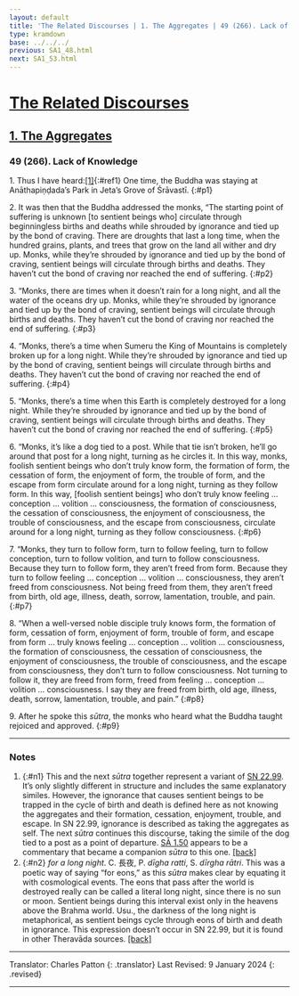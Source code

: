 ```yaml
---
layout: default
title: 'The Related Discourses | 1. The Aggregates | 49 (266). Lack of Knowledge'
type: kramdown
base: ../../../
previous: SA1_48.html
next: SA1_53.html
---
```


# [The Related Discourses](../index.html)
## [1. The Aggregates](index.html)
### 49 (266). Lack of Knowledge

1\. Thus I have heard:[\[1\]](#n1){:#ref1} One time, the Buddha was staying at Anāthapiṇḍada’s Park in Jeta’s Grove of Śrāvastī.
{:#p1}

2\. It was then that the Buddha addressed the monks, “The starting point of suffering is unknown [to sentient beings who] circulate through beginningless births and deaths while shrouded by ignorance and tied up by the bond of craving. There are droughts that last a long time, when the hundred grains, plants, and trees that grow on the land all wither and dry up. Monks, while they’re shrouded by ignorance and tied up by the bond of craving, sentient beings will circulate through births and deaths. They haven’t cut the bond of craving nor reached the end of suffering.
{:#p2}

3\. “Monks, there are times when it doesn’t rain for a long night, and all the water of the oceans dry up. Monks, while they’re shrouded by ignorance and tied up by the bond of craving, sentient beings will circulate through births and deaths. They haven’t cut the bond of craving nor reached the end of suffering.
{:#p3}

4\. “Monks, there’s a time when Sumeru the King of Mountains is completely broken up for a long night. While they’re shrouded by ignorance and tied up by the bond of craving, sentient beings will circulate through births and deaths. They haven’t cut the bond of craving nor reached the end of suffering.
{:#p4}

5\. “Monks, there’s a time when this Earth is completely destroyed for a long night. While they’re shrouded by ignorance and tied up by the bond of craving, sentient beings will circulate through births and deaths. They haven’t cut the bond of craving nor reached the end of suffering.
{:#p5}

6\. “Monks, it’s like a dog tied to a post. While that tie isn’t broken, he’ll go around that post for a long night, turning as he circles it. In this way, monks, foolish sentient beings who don’t truly know form, the formation of form, the cessation of form, the enjoyment of form, the trouble of form, and the escape from form circulate around for a long night, turning as they follow form. In this way, [foolish sentient beings] who don’t truly know feeling … conception … volition … consciousness, the formation of consciousness, the cessation of consciousness, the enjoyment of consciousness, the trouble of consciousness, and the escape from consciousness, circulate around for a long night, turning as they follow consciousness.
{:#p6}

7\. “Monks, they turn to follow form, turn to follow feeling, turn to follow conception, turn to follow volition, and turn to follow consciousness. Because they turn to follow form, they aren’t freed from form. Because they turn to follow feeling … conception … volition … consciousness, they aren’t freed from consciousness. Not being freed from them, they aren’t freed from birth, old age, illness, death, sorrow, lamentation, trouble, and pain.
{:#p7}

8\. “When a well-versed noble disciple truly knows form, the formation of form, cessation of form, enjoyment of form, trouble of form, and escape from form … truly knows feeling … conception … volition … consciousness, the formation of consciousness, the cessation of consciousness, the enjoyment of consciousness, the trouble of consciousness, and the escape from consciousness, they don’t turn to follow consciousness. Not turning to follow it, they are freed from form, freed from feeling … conception … volition … consciousness. I say they are freed from birth, old age, illness, death, sorrow, lamentation, trouble, and pain.”
{:#p8}

9\. After he spoke this <em>sūtra</em>, the monks who heard what the Buddha taught rejoiced and approved.
{:#p9}

---

### Notes

1. {:#n1} This and the next <em>sūtra</em> together represent a variant of <a href="https://suttacentral.net/sn22.99" target="_blank">SN 22.99</a>. It’s only slightly different in structure and includes the same explanatory similes. However, the ignorance that causes sentient beings to be trapped in the cycle of birth and death is defined here as not knowing the aggregates and their formation, cessation, enjoyment, trouble, and escape. In SN 22.99, ignorance is described as taking the aggregates as self. The next <em>sūtra</em> continues this discourse, taking the simile of the dog tied to a post as a point of departure. <a href="SA1_50.html" target="_blank">SĀ 1.50</a> appears to be a commentary that became a companion <em>sūtra</em> to this one. [\[back\]](#ref1)
2. {:#n2} <em>for a long night</em>. C. 長夜, P. <em>dīgha ratti</em>, S. <em>dīrgha rātri</em>. This was a poetic way of saying “for eons,” as this <em>sūtra</em> makes clear by equating it with cosmological events. The eons that pass after the world is destroyed really can be called a literal long night, since there is no sun or moon. Sentient beings during this interval exist only in the heavens above the Brahma world. Usu., the darkness of the long night is metaphorical, as sentient beings cycle through eons of birth and death in ignorance. This expression doesn’t occur in SN 22.99, but it is found in other Theravāda sources. [\[back\]](#ref2)

---

Translator: Charles Patton
{: .translator}
Last Revised: 9 January 2024
{: .revised}

---